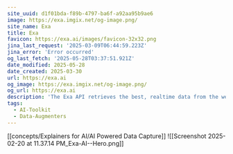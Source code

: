 ```yaml
---
site_uuid: d1f01bda-f89b-4797-ba6f-a92aa95b9ae6
image: https://exa.imgix.net/og-image.png/
site_name: Exa
title: Exa
favicon: https://exa.ai/images/favicon-32x32.png
jina_last_request: '2025-03-09T06:44:59.223Z'
jina_error: 'Error occurred'
og_last_fetch: '2025-05-28T03:37:51.921Z'
date_modified: 2025-05-28
date_created: 2025-03-30
url: https://exa.ai
og_image: https://exa.imgix.net/og-image.png/
og_url: https://exa.ai
description: 'The Exa API retrieves the best, realtime data from the web for your AI'
tags:
  - AI-Toolkit
  - Data-Augmenters
---
```


[[concepts/Explainers for AI/AI Powered Data Capture]]
![[Screenshot 2025-02-20 at 11.37.14 PM_Exa-AI--Hero.png]]

